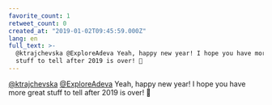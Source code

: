 ```yaml
---
favorite_count: 1
retweet_count: 0
created_at: "2019-01-02T09:45:59.000Z"
lang: en
full_text: >-
  @ktrajchevska @ExploreAdeva Yeah, happy new year! I hope you have more great
  stuff to tell after 2019 is over! 💪
---
```


[@ktrajchevska](https://twitter.com/ktrajchevska)
[@ExploreAdeva](https://twitter.com/ExploreAdeva) Yeah, happy new year! I hope
you have more great stuff to tell after 2019 is over! 💪
